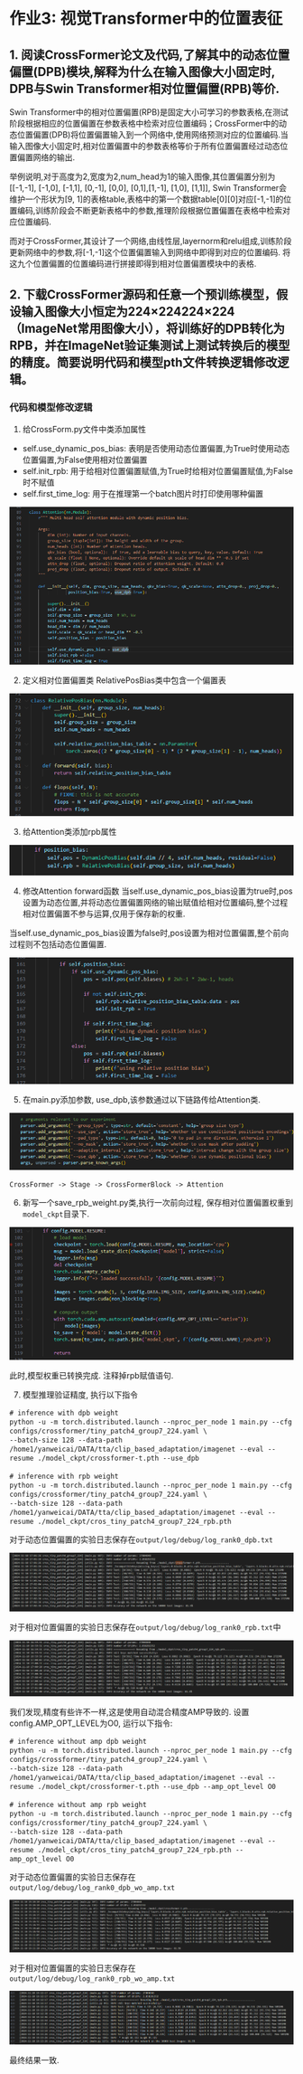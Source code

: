 # 作业3: 视觉Transformer中的位置表征
## 1. 阅读CrossFormer论文及代码,了解其中的动态位置偏置(DPB)模块,解释为什么在输入图像大小固定时, DPB与Swin Transformer相对位置偏置(RPB)等价.
Swin Transformer中的相对位置偏置(RPB)是固定大小可学习的参数表格,在测试阶段根据相应的位置偏置在参数表格中检索对应位置编码；CrossFormer中的动态位置偏置(DPB)将位置偏置输入到一个网络中,使用网络预测对应的位置编码.当输入图像大小固定时,相对位置偏置中的参数表格等价于所有位置偏置经过动态位置偏置网络的输出.

举例说明,对于高度为2,宽度为2,num_head为1的输入图像,其位置偏置分别为
[[-1,-1], [-1,0], [-1,1], [0,-1], [0,0], [0,1],[1,-1], [1,0], [1,1]],
Swin Transformer会维护一个形状为[9, 1]的表格table,表格中的第一个数据table[0][0]对应[-1,-1]的位置编码,训练阶段会不断更新表格中的参数,推理阶段根据位置偏置在表格中检索对应位置编码.

而对于CrossFormer,其设计了一个网络,由线性层,layernorm和relu组成,训练阶段更新网络中的参数,将[-1,-1]这个位置偏置输入到网络中即得到对应的位置编码. 将这九个位置偏置的位置编码进行拼接即得到相对位置偏置模块中的表格.

## 2. 下载CrossFormer源码和任意一个预训练模型，假设输入图像大小恒定为224×224224×224（ImageNet常用图像大小），将训练好的DPB转化为RPB，并在ImageNet验证集测试上测试转换后的模型的精度。简要说明代码和模型pth文件转换逻辑修改逻辑。

### 代码和模型修改逻辑
1. 给CrossForm.py文件中类添加属性
- self.use_dynamic_pos_bias: 表明是否使用动态位置偏置,为True时使用动态位置偏置,为False使用相对位置偏置
- self.init_rpb: 用于给相对位置偏置赋值,为True时给相对位置偏置赋值,为False时不赋值
- self.first_time_log: 用于在推理第一个batch图片时打印使用哪种偏置

![Alt text](assets/image.png)

2. 定义相对位置偏置类
RelativePosBias类中包含一个偏置表

![Alt text](assets/image-2.png)

3. 给Attention类添加rpb属性

![Alt text](assets/image-1.png)

4. 修改Attention forward函数
当self.use_dynamic_pos_bias设置为true时,pos设置为动态位置,并将动态位置偏置网络的输出赋值给相对位置编码,整个过程相对位置偏置不参与运算,仅用于保存新的权重.

当self.use_dynamic_pos_bias设置为false时,pos设置为相对位置偏置,整个前向过程则不包括动态位置偏置.

![Alt text](assets/image-3.png)

5. 在main.py添加参数, use_dpb,该参数通过以下链路传给Attention类.

![Alt text](assets/image-4.png)
```
CrossFormer -> Stage -> CrossFormerBlock -> Attention
```

6. 新写一个save_rpb_weight.py类,执行一次前向过程, 保存相对位置偏置权重到`model_ckpt`目录下.

![Alt text](assets/image-5.png)

此时,模型权重已转换完成. 注释掉rpb赋值语句.

7. 模型推理验证精度, 执行以下指令
```
# inference with dpb weight
python -u -m torch.distributed.launch --nproc_per_node 1 main.py --cfg configs/crossformer/tiny_patch4_group7_224.yaml \
--batch-size 128 --data-path /home1/yanweicai/DATA/tta/clip_based_adaptation/imagenet --eval --resume ./model_ckpt/crossformer-t.pth --use_dpb

# inference with rpb weight
python -u -m torch.distributed.launch --nproc_per_node 1 main.py --cfg configs/crossformer/tiny_patch4_group7_224.yaml \
--batch-size 128 --data-path /home1/yanweicai/DATA/tta/clip_based_adaptation/imagenet --eval --resume ./model_ckpt/cros_tiny_patch4_group7_224_rpb.pth 
```
对于动态位置偏置的实验日志保存在`output/log/debug/log_rank0_dpb.txt`

![Alt text](assets/image-6.png)

对于相对位置偏置的实验日志保存在`output/log/debug/log_rank0_rpb.txt`中

![Alt text](assets/image-7.png)

我们发现,精度有些许不一样,这是使用自动混合精度AMP导致的.
设置config.AMP_OPT_LEVEL为O0, 运行以下指令:
```
# inference without amp dpb weight
python -u -m torch.distributed.launch --nproc_per_node 1 main.py --cfg configs/crossformer/tiny_patch4_group7_224.yaml \
--batch-size 128 --data-path /home1/yanweicai/DATA/tta/clip_based_adaptation/imagenet --eval --resume ./model_ckpt/crossformer-t.pth --use_dpb --amp_opt_level O0

# inference without amp rpb weight
python -u -m torch.distributed.launch --nproc_per_node 1 main.py --cfg configs/crossformer/tiny_patch4_group7_224.yaml \
--batch-size 128 --data-path /home1/yanweicai/DATA/tta/clip_based_adaptation/imagenet --eval --resume ./model_ckpt/cros_tiny_patch4_group7_224_rpb.pth --amp_opt_level O0
```
对于动态位置偏置的实验日志保存在`output/log/debug/log_rank0_dpb_wo_amp.txt`

![Alt text](assets/image-8.png)

对于相对位置偏置的实验日志保存在`output/log/debug/log_rank0_rpb_wo_amp.txt`

![Alt text](assets/image-9.png)

最终结果一致.

